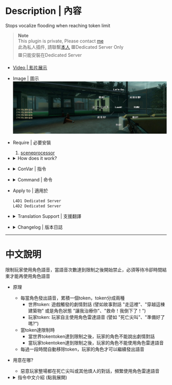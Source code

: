 # Description | 內容
Stops vocalize flooding when reaching token limit

> __Note__ <br/>
This plugin is private, Please contact [me](https://github.com/fbef0102/Game-Private_Plugin#私人插件列表-private-plugins-list)<br/>
此為私人插件, 請聯繫[本人](https://github.com/fbef0102/Game-Private_Plugin#私人插件列表-private-plugins-list)
🟥Dedicated Server Only<br/>
🟥只能安裝在Dedicated Server


* [Video | 影片展示](https://youtu.be/coX2i0tun0k)

* Image | 圖示
	<br/>![l4d_vocalize_antiflood_1](image/l4d_vocalize_antiflood_1.jpg)

* Require | 必要安裝
    1. [sceneprocessor](https://forums.alliedmods.net/showpost.php?p=2766130&postcount=59)

* <details><summary>How does it work?</summary>

	* When player's character vocalizes, add a token, there are two types of token.
		* World token: Created by the map (such as landmarks, "Down this way", "Through here") and by the game (such as team mate actions, "Let me heal you up", "Help I'm falling")
		* Player token: Player uses vocalize command (such as "Death Scream", "Hurry up")
	* Once token limit reach
		* World token limit reach: Your character can not speak, conversation trigger by map or by the game
		* Player token limit reach: Player can't use vocalize command
	* Stops vocalize when reaching token limit, token would be decreased after certain time
</details>

* <details><summary>ConVar | 指令</summary>

	* cfg\sourcemod\l4d_vocalize_antiflood.cfg
		```php
		// Time interval to decrease a player token. (second)
		l4d_vocalize_antiflood_player_token_time "10"

		// Time interval to decrease a word token. (second)
		l4d_vocalize_antiflood_word_token_time "5"

		// Max Player Token limit. (-1 = No Limit)
		l4d_vocalize_antiflood_player_token_limit "3"

		// Max World Token limit. (-1 = No Limit)
		l4d_vocalize_antiflood_world_token_limit "-1"

		// If 1, notify antiflood message to player.
		l4d_vocalize_antiflood_notify "1"

		// Players with these flags have immune to token limit. (Empty=Everyone, -1=Nobody)
		l4d_vocalize_antiflood_immue_flag "z"
		```
</details>

* <details><summary>Command | 命令</summary>

	None
</details>

* Apply to | 適用於
	```
	L4D1 Dedicated Server
	L4D2 Dedicated Server
	```

* <details><summary>Translation Support | 支援翻譯</summary>

	```
	English
	繁體中文
	简体中文
	```
</details>

* <details><summary>Changelog | 版本日誌</summary>

	```php
	//Mr. Zero @ 2014
	//HarryPotter @ 2022
	```
	* v1.3 (2022-11-18)
        * Remake Code
        * Add Cvars
		* Split token into world and player
		* Delete commands

	* v1.0.2
        * [Original Plugin by Mr. Zero](https://forums.alliedmods.net/showthread.php?t=241588)
</details>

- - - -
# 中文說明
限制玩家使用角色語音，當語音次數達到限制之後開始禁止，必須等待冷卻時間結束才能再使用角色語音

* 原理
	* 每當角色發出語音，累積一個token，token分成兩種
		* 世界token: 遊戲觸發的劇情對話 (譬如故事對話 "走這裡"、"穿越這棟建築物" 或是角色狀態 "讓我治療你"、"救命！我倒下了！")
		* 玩家token: 玩家自主使用角色雷達語音 (譬如 "死亡尖叫"、"準備好了嗎?")
	* 當token達限制時
		* 當世界tokentoken達到限制之後，玩家的角色不能說出劇情對話
		* 當玩家tokentoken達到限制之後，玩家的角色不能使用角色雷達語音
	* 每過一段時間自動移除token，玩家的角色才可以繼續發出語音

* 用意在哪?
	* 惡意玩家整場都在死亡尖叫或其他煩人的對話，頻繁使用角色雷達語音

* <details><summary>指令中文介紹 (點我展開)</summary>

	* cfg\sourcemod\l4d_vocalize_antiflood.cfg
		```php
		// 每10秒降低一個 玩家token
		l4d_vocalize_antiflood_player_token_time "10"

		// 每10秒降低一個 世界token
		l4d_vocalize_antiflood_word_token_time "5"

		// 每一位玩家短時間內使用雷達語音的次數 (-1 = 無限制)
		l4d_vocalize_antiflood_player_token_limit "3"

		// 每一位玩家短時間內觸發劇情對話的次數 (-1 =無限制)
		l4d_vocalize_antiflood_world_token_limit "-1"

		// 為1時，通知玩家你被限制語音.
		l4d_vocalize_antiflood_notify "1"

		// 擁有這些權限的玩家，不受此插件限制語音 (留白 = 任何人都不受限制, -1: 所有人都被限制)
		l4d_vocalize_antiflood_immue_flag "z"
		```
</details>


